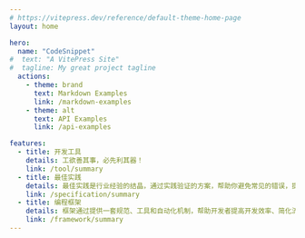 ```yaml
---
# https://vitepress.dev/reference/default-theme-home-page
layout: home

hero:
  name: "CodeSnippet"
#  text: "A VitePress Site"
#  tagline: My great project tagline
  actions:
    - theme: brand
      text: Markdown Examples
      link: /markdown-examples
    - theme: alt
      text: API Examples
      link: /api-examples

features:
  - title: 开发工具
    details: 工欲善其事，必先利其器！
    link: /tool/summary
  - title: 最佳实践
    details: 最佳实践是行业经验的结晶，通过实践验证的方案，帮助你避免常见的错误，提升工作效率。
    link: /specification/summary
  - title: 编程框架
    details: 框架通过提供一套规范、工具和自动化机制，帮助开发者提高开发效率、简化流程、增强代码质量，并促进代码的可维护性和扩展性。
    link: /framework/summary
---
```


